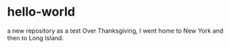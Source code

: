 # hello-world
a new repository as a test
Over Thanksgiving, I went home to New York and then to Long Island.
